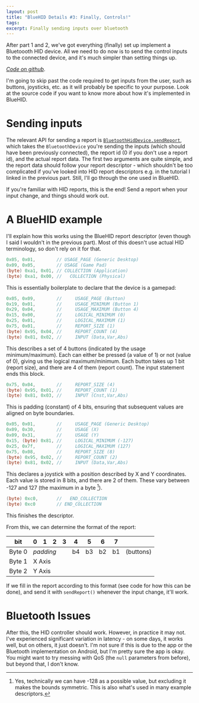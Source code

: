 ```yaml
---
layout: post
title: "BlueHID Details #3: Finally, Controls!"
tags:
excerpt: Finally sending inputs over bluetooth
---
```


After part 1 and 2, we've got everything (finally) set up implement a Bluetoooth HID device. All we need to do now is to send the control inputs to the connected device, and it's much simpler than setting things up.

<!--more-->

[*Code on github*][ralismark/bluehid].

[ralismark/bluehid]: https://github.com/ralismark/bluehid

I'm going to skip past the code required to get inputs from the user, such as buttons, joysticks, etc. as it will probably be specific to your purpose. Look at the source code if you want to know more about how it's implemented in BlueHID.

# Sending inputs

The relevant API for sending a report is [`BluetoothHidDevice.sendReport`][sendreport], which takes the `BluetoothDevice` you're sending the inputs (which should have been previously connected), the report id (0 if you don't use a report id), and the actual report data. The first two arguments are quite simple, and the report data should follow your report descriptor - which shouldn't be too complicated if you've looked into HID report descriptors e.g. in the tutorial I linked in the previous part. Still, I'll go through the one used in BlueHID.

[sendreport]: https://developer.android.com/reference/android/bluetooth/BluetoothHidDevice.html#sendReport(android.bluetooth.BluetoothDevice,%20int,%20byte[])

If you're familiar with HID reports, this is the end! Send a report when your input change, and things should work out.

# A BlueHID example

I'll explain how this works using the BlueHID report descriptor (even though I said I wouldn't in the previous part). Most of this doesn't use actual HID terminology, so don't rely on it for that.

```java
0x05, 0x01,        // USAGE_PAGE (Generic Desktop)
0x09, 0x05,        // USAGE (Game Pad)
(byte) 0xa1, 0x01, // COLLECTION (Application)
(byte) 0xa1, 0x00, //   COLLECTION (Physical)
```

This is essentially boilerplate to declare that the device is a gamepad:

```java
0x05, 0x09,        //     USAGE_PAGE (Button)
0x19, 0x01,        //     USAGE_MINIMUM (Button 1)
0x29, 0x04,        //     USAGE_MAXIMUM (Button 4)
0x15, 0x00,        //     LOGICAL_MINIMUM (0)
0x25, 0x01,        //     LOGICAL_MAXIMUM (1)
0x75, 0x01,        //     REPORT_SIZE (1)
(byte) 0x95, 0x04, //     REPORT_COUNT (4)
(byte) 0x81, 0x02, //     INPUT (Data,Var,Abs)
```

This describes a set of 4 buttons (indicated by the usage minimum/maximum). Each can either be pressed (a value of 1) or not (value of 0), giving us the logical maximum/minimum. Each button takes up 1 bit (report size), and there are 4 of them (report count). The input statement ends this block.

```java
0x75, 0x04,        //     REPORT_SIZE (4)
(byte) 0x95, 0x01, //     REPORT_COUNT (1)
(byte) 0x81, 0x03, //     INPUT (Cnst,Var,Abs)
```

This is padding (constant) of 4 bits, ensuring that subsequent values are aligned on byte boundaries.

```java
0x05, 0x01,        //     USAGE_PAGE (Generic Desktop)
0x09, 0x30,        //     USAGE (X)
0x09, 0x31,        //     USAGE (Y)
0x15, (byte) 0x81, //     LOGICAL_MINIMUM (-127)
0x25, 0x7f,        //     LOGICAL_MAXIMUM (127)
0x75, 0x08,        //     REPORT_SIZE (8)
(byte) 0x95, 0x02, //     REPORT_COUNT (2)
(byte) 0x81, 0x02, //     INPUT (Data,Var,Abs)
```

This declares a joystick with a position described by X and Y coordinates. Each value is stored in 8 bits, and there are 2 of them. These vary between -127 and 127 (the maximum in a byte [^1]).

[^1]: Yes, technically we can have -128 as a possible value, but excluding it makes the bounds symmetric. This is also what's used in many example descriptors.

```java
(byte) 0xc0,       //   END_COLLECTION
(byte) 0xc0        // END_COLLECTION
```

This finishes the descriptor.

From this, we can determine the format of the report:

<table class="text-centre" style="table-layout: fixed">
<thead>
  <tr><th>bit</th><th>0</th><th>1</th><th>2</th><th>3</th><th>4</th><th>5</th><th>6</th><th>7</th><th></th></tr>
</thead>
<tbody>
  <tr><td>Byte 0</td><td class="boxed" colspan="4"><em>padding</em></td><td class="boxed">b4</td><td class="boxed">b3</td><td class="boxed">b2</td><td class="boxed">b1</td><td>(buttons)</td></tr>
  <tr><td>Byte 1</td><td class="boxed" colspan="8">X Axis</td><td></td></tr>
  <tr><td>Byte 2</td><td class="boxed" colspan="8">Y Axis</td><td></td></tr>
</tbody>
</table>

If we fill in the report according to this format (see code for how this can be done), and send it with `sendReport()` whenever the input change, it'll work.

# Bluetooth Issues

After this, the HID controller should work. However, in practice it may not. I've experienced significant variation in latency - on some days, it works well, but on others, it just doesn't. I'm not sure if this is due to the app or the Bluetooth implementation on Android, but I'm pretty sure the app is okay. You might want to try messing with QoS (the `null` parameters from before), but beyond that, I don't know.
